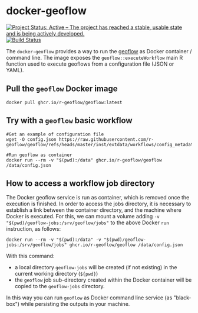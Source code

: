 # docker-geoflow

[![Project Status: Active – The project has reached a stable, usable state and is being actively developed.](https://www.repostatus.org/badges/latest/active.svg)](https://www.repostatus.org/#active)
[![Build Status](https://github.com/r-geoflow/docker-geoflow/actions/workflows/docker-build-image.yml/badge.svg?branch=main)](https://github.com/r-geoflow/docker-geoflow/actions/workflows/docker-build-image.yml)

The `docker-geoflow` provides a way to run the [geoflow](https://github.com/r-geoflow/geoflow) as Docker container / command line. The image exposes the `geoflow::executeWorkflow` main R function used to execute geoflows from a configuration file (JSON or YAML).

## Pull the `geoflow` Docker image

```
docker pull ghcr.io/r-geoflow/geoflow:latest
```

## Try with a `geoflow` basic workflow

```
#Get an example of configuration file
wget -O config.json https://raw.githubusercontent.com/r-geoflow/geoflow/refs/heads/master/inst/extdata/workflows/config_metadata_gsheets.json

#Run geoflow as container
docker run --rm -v "$(pwd):/data" ghcr.io/r-geoflow/geoflow /data/config.json
```

## How to access a workflow job directory

The Docker geoflow service is run as container, which is removed once the execution is finished. In order to access the jobs directory, it is necessary to establish a link between the container directory, and the machine where Docker is executed. For this, we can mount a volume adding `-v "$(pwd)/geoflow-jobs:/srv/geoflow/jobs"` to the above Docker `run` instruction, as follows:

```
docker run --rm -v "$(pwd):/data" -v "$(pwd)/geoflow-jobs:/srv/geoflow/jobs" ghcr.io/r-geoflow/geoflow /data/config.json
```

With this command:

* a local directory `geoflow-jobs` will be created (if not existing) in the current working directory (`${pwd}`)
* the `geoflow` job sub-directory created within the Docker container will be copied to the `geoflow-jobs` directory.

In this way you can run `geoflow` as Docker command line service (as "black-box") while persisting the outputs in your machine.


